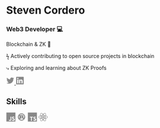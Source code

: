 # Steven Cordero
### Web3 Developer 💻
Blockchain & ZK 🚀

ϟ Actively contributing to open source projects in blockchain

⤷ Exploring and learning about ZK Proofs

<a align="left" href="https://x.com/stevencartavia" target="_blank" rel="noopener noreferrer">
    <img src="https://raw.githubusercontent.com/0xShapeShifter/dev-story/master/public/images/socials/twitter.svg" alt="Twitter" width="22" height="22" />
</a>
<a align="left" href="https://www.linkedin.com/in/stevencartavia/?locale=en_US" target="_blank" rel="noopener noreferrer">
    <img src="https://raw.githubusercontent.com/0xShapeShifter/dev-story/master/public/images/socials/linkedin.svg" alt="LinkedIn" width="22" height="22" />
</a>

 ## Skills
   <a href="https://www.javascript.com" target="_blank" rel="noreferrer noopener"><img src="https://raw.githubusercontent.com/0xShapeShifter/dev-story/master/public/images/skills/core/javascript.svg" alt="JavaScript" width="25" height="25" /></a> <a href="https://www.rust-lang.org" target="_blank" rel="noreferrer noopener"><img src="https://raw.githubusercontent.com/0xShapeShifter/dev-story/master/public/images/skills/core/rust.svg" alt="Rust" width="25" height="25" /></a> <a href="https://www.typescriptlang.org" target="_blank" rel="noreferrer noopener"><img src="https://raw.githubusercontent.com/0xShapeShifter/dev-story/master/public/images/skills/core/typescript.svg" alt="Typescript" width="25" height="25" /></a>  <a href="https://reactjs.org" target="_blank" rel="noreferrer noopener"><img src="https://raw.githubusercontent.com/0xShapeShifter/dev-story/master/public/images/skills/frontend/react.svg" alt="React" width="25" height="25" /></a>
